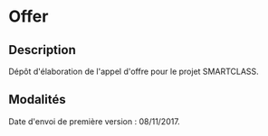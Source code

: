 # Offer

## Description
Dépôt d'élaboration de l'appel d'offre pour le projet SMARTCLASS.

## Modalités
Date d'envoi de première version : 08/11/2017.
